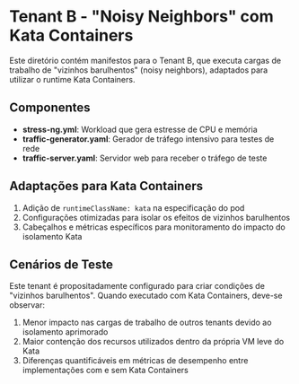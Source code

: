 # Tenant B - "Noisy Neighbors" com Kata Containers

Este diretório contém manifestos para o Tenant B, que executa cargas de trabalho de "vizinhos barulhentos" (noisy neighbors), adaptados para utilizar o runtime Kata Containers.

## Componentes

- **stress-ng.yml**: Workload que gera estresse de CPU e memória
- **traffic-generator.yaml**: Gerador de tráfego intensivo para testes de rede
- **traffic-server.yaml**: Servidor web para receber o tráfego de teste

## Adaptações para Kata Containers

1. Adição de `runtimeClassName: kata` na especificação do pod
2. Configurações otimizadas para isolar os efeitos de vizinhos barulhentos
3. Cabeçalhos e métricas específicos para monitoramento do impacto do isolamento Kata

## Cenários de Teste

Este tenant é propositadamente configurado para criar condições de "vizinhos barulhentos". Quando executado com Kata Containers, deve-se observar:

1. Menor impacto nas cargas de trabalho de outros tenants devido ao isolamento aprimorado
2. Maior contenção dos recursos utilizados dentro da própria VM leve do Kata
3. Diferenças quantificáveis em métricas de desempenho entre implementações com e sem Kata Containers

